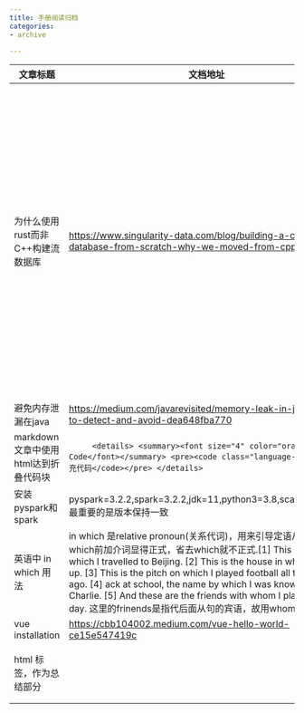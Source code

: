 ```yaml
---
title: 手册阅读归档
categories: 
- archive

---
```


|文章标题|文档地址|学到什么|
|---|---|---|
|为什么使用rust而非C++构建流数据库|https://www.singularity-data.com/blog/building-a-cloud-database-from-scratch-why-we-moved-from-cpp-to-rust/|[优点]易于使用,内存安全的,学习简单,可管理的不安全性，[缺点]碎片化的异步子系统,笨重的error处理机制,缺少泛型. [学习到的经验] 用新的语言或者新的架构成为必然.有相关方面的专家.快速壮大自己的队伍。[总结]底层编程,性能,内存安全,友好的包管理工具是你项目主要考虑的问题。有没有专家帮到你,时间时间时间上的安排,有没有内部自用的培训程序在rust上|
|避免内存泄漏在java|https://medium.com/javarevisited/memory-leak-in-java-how-to-detect-and-avoid-dea648fba770|NULL|
|markdown文章中使用html达到折叠代码块| ```     <details> <summary><font size="4" color="orange">Show Code</font></summary> <pre><code class="language-cpp">这里填充代码</code></pre> </details>```|
|安装pyspark和spark|pyspark=3.2.2,spark=3.2.2,jdk=11,python3=3.8,scala=2.11.12.最重要的是版本保持一致|
|英语中 in which 用法|in which 是relative pronoun(关系代词)，用来引导定语从句,在which前加介词显得正式，省去which就不正式.[1] This is the car in which I travelled to Beijing. [2] This is the house in which I grew up. [3] This is the pitch on which I played football all those years ago. [4] ack at school, the name by which I was known was Charlie. [5] And these are the friends with whom I played every day. 这里的frinends是指代后面从句的宾语，故用whome|
|vue installation|https://cbb104002.medium.com/vue-hello-world-ce15e547419c||
|html 标签，作为总结部分||\<text style="font-family:Courier New;color:red"\>\<\/text\>|
